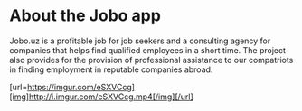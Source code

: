 # About the Jobo app

Jobo.uz is a profitable job for job seekers and a consulting agency for companies that helps find qualified employees in a short time. The project also provides for the provision of professional assistance to our compatriots in finding employment in reputable companies abroad.

[url=https://imgur.com/eSXVCcg][img]http://i.imgur.com/eSXVCcg.mp4[/img][/url]
